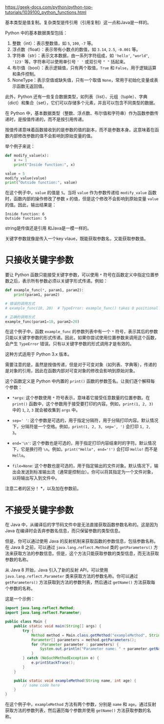 https://geek-docs.com/python/python-top-tutorials/1039100_python_functions.html



基本类型是值复制。复杂类型是传引用（引用复制）这一点和Java是一样的。

Python 中的基本数据类型包括：

1. 整数（int）：表示整数值，如 `5`, `100`, `-7` 等。
2. 浮点数（float）：表示带有小数点的数值，如 `3.14`, `2.5`, `-0.001` 等。
3. 字符串（str）：表示文本数据，由一系列字符组成，如 `'hello'`, `"world"`, `'123'` 等。字符串可以使用单引号 `' '` 或双引号 `" "` 括起来。
4. 布尔值（bool）：表示逻辑值，只有两个取值，`True` 和 `False`，用于逻辑运算和条件控制。
5. NoneType：表示空值或缺失值，只有一个取值 `None`，常用于初始化变量或表示函数无返回值。

此外，Python 还有一些复合数据类型，如列表（list）、元组（tuple）、字典（dict）和集合（set），它们可以存储多个元素，并且可以包含不同类型的数据。


在 Python 中，基本数据类型（整数、浮点数、布尔值和字符串）作为函数参数传递时，是按值传递的，而不是按引用传递。

按值传递意味着函数接收到的是参数的值的副本，而不是参数本身。这意味着在函数内部修改参数的值不会影响到原始变量的值。

举个例子来说：

```python
def modify_value(x):
    x += 1
    print("Inside function:", x)

value = 5
modify_value(value)
print("Outside function:", value)
```

在这个例子中，`value` 的值是 `5`。当将 `value` 作为参数传递给 `modify_value` 函数时，函数内部的操作修改了参数 `x` 的值，但是这个修改不会影响到原始变量 `value` 的值。因此，输出结果是：

```
Inside function: 6
Outside function: 5
```

string是传值还是引用 和Java是一模一样的。


关键字参数就像是传入一个key vlaue，既能获取参数名，又能获取参数值。

# 只接收关键字参数
要让 Python 函数只能接受关键字参数，可以使用 `*` 符号在函数定义中指定位置参数之后，表示所有参数必须以关键字形式传递。例如：

```python
def example_func(*, param1, param2):
    print(param1, param2)

# 错误的调用方式
# example_func(10, 20)  # TypeError: example_func() takes 0 positional arguments but 2 were given

# 正确的调用方式
example_func(param1=10, param2=20)
```

在这个例子中，函数 `example_func` 的参数列表中有一个 `*` 符号，表示其后的参数只能以关键字参数的形式传递。因此，如果你尝试使用位置参数来调用这个函数，会产生 `TypeError` 错误。只有以关键字参数的形式调用才是有效的。

这种方式适用于 Python 3.x 版本。

需要注意的是，虽然是按值传递，但是对于可变对象（如列表、字典等），传递的是对象的引用，因此在函数内部对可变对象的修改会影响到原始对象。






这个函数定义是 Python 中内置的 `print()` 函数的参数签名。让我们逐个解释每个参数：

- `*args`: 这个参数使用 `*` 符号表示，意味着它接受任意数量的位置参数。在 `print()` 函数中，这个参数用于接受要打印的内容。例如，`print(1, 2, 3)` 中的 `1`, `2`, `3` 就会被收集到 `args` 中。

- `sep=' '`: 这个参数是可选的，用于指定分隔符，用于分隔打印内容。默认情况下，分隔符是一个空格。例如，`print(1, 2, 3, sep=', ')` 会打印 `1, 2, 3`。

- `end='\n'`: 这个参数也是可选的，用于指定打印内容结束时的字符。默认情况下，它是换行符 `\n`。例如，`print("Hello", end='!')` 会打印 `Hello!` 而不是 `Hello`。






- `file=None`: 这个参数也是可选的，用于指定输出的文件对象。默认情况下，输出会发送到标准输出流（通常是控制台）。你可以将其指定为一个文件对象，以将输出写入到文件中。

注意二者的区分！ *，以及加在参数前。

# 不接受关键字参数



在 Java 中，从编译后的字节码文件中是无法直接获取函数参数名称的。这是因为 Java 在编译时会丢弃参数名信息，而只保留参数的类型信息。

但是，你可以通过使用 Java 的反射机制来获取函数的参数信息，包括参数名称。在 Java 8 之前，可以通过 `java.lang.reflect.Method` 类的 `getParameters()` 方法来获取方法的参数信息。但是，这个方法只能获取参数的类型信息，而无法获取参数的名称。

从 Java 8 开始，Java 引入了新的反射 API，可以使用 `java.lang.reflect.Parameter` 类来获取方法的参数名称。你可以通过 `getParameters()` 方法获取到方法的参数列表，然后通过 `getName()` 方法获取每个参数的名称。

这是一个示例：

```java
import java.lang.reflect.Method;
import java.lang.reflect.Parameter;

public class Main {
    public static void main(String[] args) {
        try {
            Method method = Main.class.getMethod("exampleMethod", String.class, int.class);
            Parameter[] parameters = method.getParameters();
            for (Parameter parameter : parameters) {
                System.out.println("Parameter name: " + parameter.getName());
            }
        } catch (NoSuchMethodException e) {
            e.printStackTrace();
        }
    }

    public static void exampleMethod(String name, int age) {
        // some code here
    }
}
```

在这个例子中，`exampleMethod` 方法有两个参数，分别是 `name` 和 `age`。通过反射获取方法的参数列表，然后遍历每个参数并使用 `getName()` 方法获取参数的名称。
